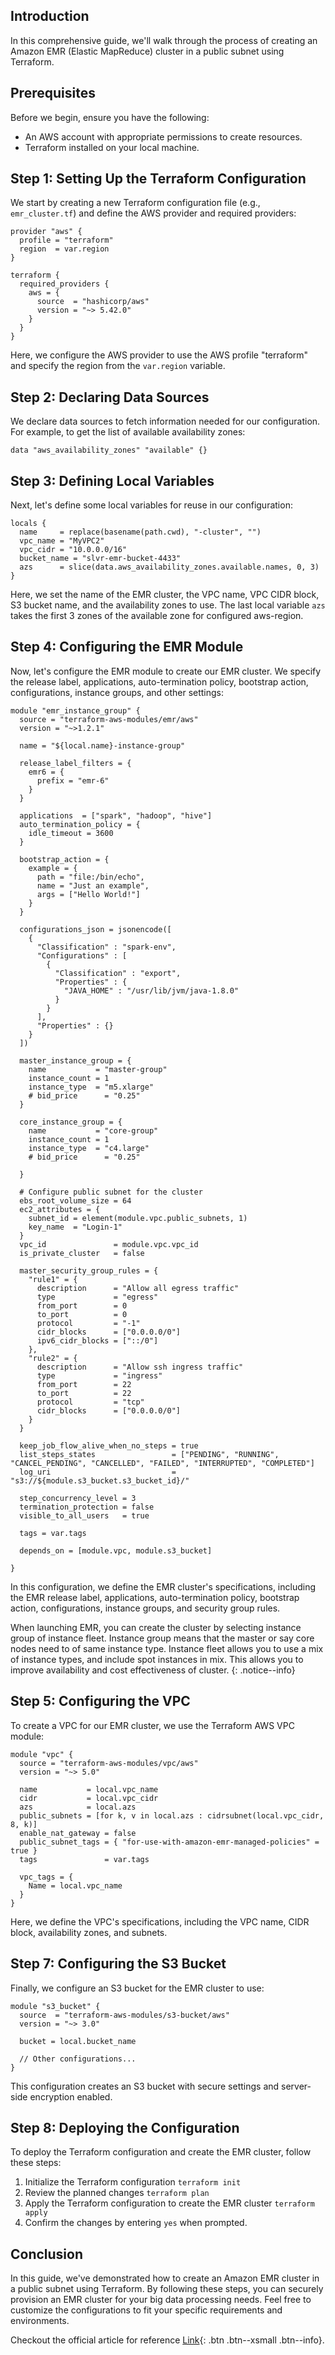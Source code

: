 ## Introduction

In this comprehensive guide, we'll walk through the process of creating an Amazon EMR (Elastic MapReduce) cluster in a public subnet using Terraform.

## Prerequisites

Before we begin, ensure you have the following:

- An AWS account with appropriate permissions to create resources.
- Terraform installed on your local machine.

## Step 1: Setting Up the Terraform Configuration

We start by creating a new Terraform configuration file (e.g., `emr_cluster.tf`) and define the AWS provider and required providers:

```hcl
provider "aws" {
  profile = "terraform"
  region  = var.region
}

terraform {
  required_providers {
    aws = {
      source  = "hashicorp/aws"
      version = "~> 5.42.0"
    }
  }
}
```

Here, we configure the AWS provider to use the AWS profile "terraform" and specify the region from the `var.region` variable.

## Step 2: Declaring Data Sources

We declare data sources to fetch information needed for our configuration. For example, to get the list of available availability zones:

```hcl
data "aws_availability_zones" "available" {}
```

## Step 3: Defining Local Variables

Next, let's define some local variables for reuse in our configuration:

```hcl
locals {
  name     = replace(basename(path.cwd), "-cluster", "")
  vpc_name = "MyVPC2"
  vpc_cidr = "10.0.0.0/16"
  bucket_name = "slvr-emr-bucket-4433"
  azs      = slice(data.aws_availability_zones.available.names, 0, 3)
}
```

Here, we set the name of the EMR cluster, the VPC name, VPC CIDR block, S3 bucket name, and the availability zones to use. The last local variable `azs` takes the first 3 zones of the available zone for configured aws-region.

## Step 4: Configuring the EMR Module

Now, let's configure the EMR module to create our EMR cluster. We specify the release label, applications, auto-termination policy, bootstrap action, configurations, instance groups, and other settings:

```hcl
module "emr_instance_group" {
  source = "terraform-aws-modules/emr/aws"
  version = "~>1.2.1"

  name = "${local.name}-instance-group"

  release_label_filters = {
    emr6 = {
      prefix = "emr-6"
    }
  }

  applications  = ["spark", "hadoop", "hive"]
  auto_termination_policy = {
    idle_timeout = 3600
  }

  bootstrap_action = {
    example = {
      path = "file:/bin/echo",
      name = "Just an example",
      args = ["Hello World!"]
    }
  }

  configurations_json = jsonencode([
    {
      "Classification" : "spark-env",
      "Configurations" : [
        {
          "Classification" : "export",
          "Properties" : {
            "JAVA_HOME" : "/usr/lib/jvm/java-1.8.0"
          }
        }
      ],
      "Properties" : {}
    }
  ])

  master_instance_group = {
    name           = "master-group"
    instance_count = 1
    instance_type  = "m5.xlarge"
    # bid_price      = "0.25"
  }

  core_instance_group = {
    name           = "core-group"
    instance_count = 1
    instance_type  = "c4.large"
    # bid_price      = "0.25"

  }

  # Configure public subnet for the cluster
  ebs_root_volume_size = 64
  ec2_attributes = {
    subnet_id = element(module.vpc.public_subnets, 1)
    key_name  = "Login-1"
  }
  vpc_id               = module.vpc.vpc_id
  is_private_cluster   = false

  master_security_group_rules = {
    "rule1" = {
      description      = "Allow all egress traffic"
      type             = "egress"
      from_port        = 0
      to_port          = 0
      protocol         = "-1"
      cidr_blocks      = ["0.0.0.0/0"]
      ipv6_cidr_blocks = ["::/0"]
    },
    "rule2" = {
      description      = "Allow ssh ingress traffic"
      type             = "ingress"
      from_port        = 22
      to_port          = 22
      protocol         = "tcp"
      cidr_blocks      = ["0.0.0.0/0"]
    }
  }

  keep_job_flow_alive_when_no_steps = true
  list_steps_states                 = ["PENDING", "RUNNING", "CANCEL_PENDING", "CANCELLED", "FAILED", "INTERRUPTED", "COMPLETED"]
  log_uri                           = "s3://${module.s3_bucket.s3_bucket_id}/"

  step_concurrency_level = 3
  termination_protection = false
  visible_to_all_users   = true

  tags = var.tags

  depends_on = [module.vpc, module.s3_bucket]

}
```

In this configuration, we define the EMR cluster's specifications, including the EMR release label, applications, auto-termination policy, bootstrap action, configurations, instance groups, and security group rules.

When launching EMR, you can create the cluster by selecting instance group of instance fleet. Instance group means that the master or say core nodes need to of same instance type. Instance fleet allows you to use a mix of instance types, and include spot instances in mix. This allows you to improve availability and cost effectiveness of cluster.
{: .notice--info}

## Step 5: Configuring the VPC

To create a VPC for our EMR cluster, we use the Terraform AWS VPC module:

```hcl
module "vpc" {
  source = "terraform-aws-modules/vpc/aws"
  version = "~> 5.0"

  name           = local.vpc_name
  cidr           = local.vpc_cidr
  azs            = local.azs
  public_subnets = [for k, v in local.azs : cidrsubnet(local.vpc_cidr, 8, k)]
  enable_nat_gateway = false
  public_subnet_tags = { "for-use-with-amazon-emr-managed-policies" = true }
  tags               = var.tags

  vpc_tags = {
    Name = local.vpc_name
  }
}
```

Here, we define the VPC's specifications, including the VPC name, CIDR block, availability zones, and subnets.

## Step 7: Configuring the S3 Bucket

Finally, we configure an S3 bucket for the EMR cluster to use:

```hcl
module "s3_bucket" {
  source  = "terraform-aws-modules/s3-bucket/aws"
  version = "~> 3.0"

  bucket = local.bucket_name

  // Other configurations...
}
```

This configuration creates an S3 bucket with secure settings and server-side encryption enabled.

## Step 8: Deploying the Configuration

To deploy the Terraform configuration and create the EMR cluster, follow these steps:

1. Initialize the Terraform configuration `terraform init`
2. Review the planned changes `terraform plan`
3. Apply the Terraform configuration to create the EMR cluster `terraform apply`
4. Confirm the changes by entering `yes` when prompted.

## Conclusion

In this guide, we've demonstrated how to create an Amazon EMR cluster in a public subnet using Terraform. By following these steps, you can securely provision an EMR cluster for your big data processing needs. Feel free to customize the configurations to fit your specific requirements and environments.

Checkout the official article for reference [Link](https://docs.aws.amazon.com/emr/latest/ManagementGuide/emr-clusters-in-a-vpc.html){: .btn .btn--xsmall .btn--info}.
